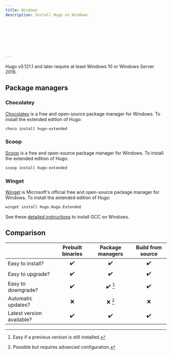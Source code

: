 ```yaml
---
title: Windows
description: Install Hugo on Windows.
 


  
     
    


---
```



Hugo v0.121.1 and later require at least Windows 10 or Windows Server 2016.




## Package managers

### Chocolatey

[Chocolatey] is a free and open-source package manager for Windows. To install the extended edition of Hugo:

```sh
choco install hugo-extended
```

[Chocolatey]: https://chocolatey.org/

### Scoop

[Scoop] is a free and open-source package manager for Windows. To install the extended edition of Hugo:

```sh
scoop install hugo-extended
```

[Scoop]: https://scoop.sh/

### Winget

[Winget] is Microsoft's official free and open-source package manager for Windows. To install the extended edition of Hugo:

```sh
winget install Hugo.Hugo.Extended
```

[Winget]: https://learn.microsoft.com/en-us/windows/package-manager/




See these [detailed instructions](https://discourse.gohugo.io/t/41370) to install GCC on Windows.


## Comparison

||Prebuilt binaries|Package managers|Build from source
:--|:--:|:--:|:--:
Easy to install?|:heavy_check_mark:|:heavy_check_mark:|:heavy_check_mark:|
Easy to upgrade?|:heavy_check_mark:|:heavy_check_mark:|:heavy_check_mark:
Easy to downgrade?|:heavy_check_mark:|:heavy_check_mark: [^2]|:heavy_check_mark:
Automatic updates?|:x:|:x: [^1]|:x:
Latest version available?|:heavy_check_mark:|:heavy_check_mark:|:heavy_check_mark:

[^1]: Possible but requires advanced configuration.
[^2]: Easy if a previous version is still installed.
